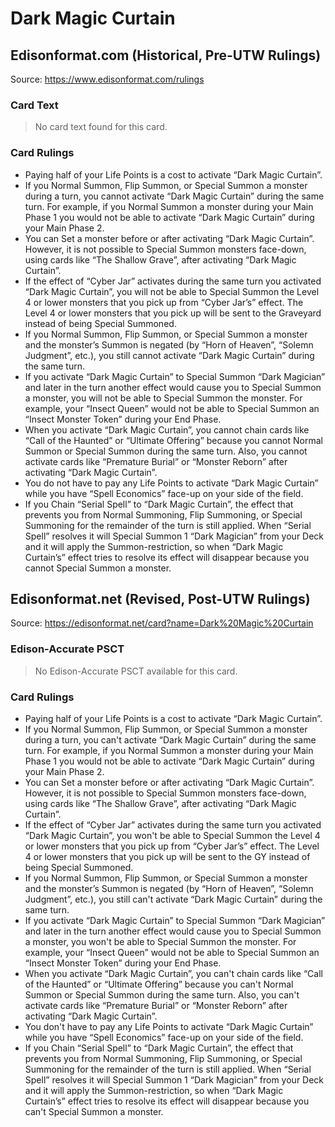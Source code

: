 # Dark Magic Curtain

## Edisonformat.com (Historical, Pre-UTW Rulings)

Source: https://www.edisonformat.com/rulings

### Card Text

> No card text found for this card.

### Card Rulings

*   Paying half of your Life Points is a cost to activate “Dark Magic Curtain”.
*   If you Normal Summon, Flip Summon, or Special Summon a monster during a turn, you cannot activate “Dark Magic Curtain” during the same turn. For example, if you Normal Summon a monster during your Main Phase 1 you would not be able to activate “Dark Magic Curtain” during your Main Phase 2.
*   You can Set a monster before or after activating “Dark Magic Curtain”. However, it is not possible to Special Summon monsters face-down, using cards like “The Shallow Grave”, after activating “Dark Magic Curtain”.
*   If the effect of “Cyber Jar” activates during the same turn you activated “Dark Magic Curtain”, you will not be able to Special Summon the Level 4 or lower monsters that you pick up from “Cyber Jar’s” effect. The Level 4 or lower monsters that you pick up will be sent to the Graveyard instead of being Special Summoned.
*   If you Normal Summon, Flip Summon, or Special Summon a monster and the monster’s Summon is negated (by “Horn of Heaven”, “Solemn Judgment”, etc.), you still cannot activate “Dark Magic Curtain” during the same turn.
*   If you activate “Dark Magic Curtain” to Special Summon “Dark Magician” and later in the turn another effect would cause you to Special Summon a monster, you will not be able to Special Summon the monster. For example, your “Insect Queen” would not be able to Special Summon an “Insect Monster Token” during your End Phase.
*   When you activate “Dark Magic Curtain”, you cannot chain cards like “Call of the Haunted” or “Ultimate Offering” because you cannot Normal Summon or Special Summon during the same turn. Also, you cannot activate cards like “Premature Burial” or “Monster Reborn” after activating “Dark Magic Curtain”.
*   You do not have to pay any Life Points to activate “Dark Magic Curtain” while you have “Spell Economics” face-up on your side of the field.
*   If you Chain “Serial Spell” to “Dark Magic Curtain”, the effect that prevents you from Normal Summoning, Flip Summoning, or Special Summoning for the remainder of the turn is still applied. When “Serial Spell” resolves it will Special Summon 1 “Dark Magician” from your Deck and it will apply the Summon-restriction, so when “Dark Magic Curtain’s” effect tries to resolve its effect will disappear because you cannot Special Summon a monster.

## Edisonformat.net (Revised, Post-UTW Rulings)

Source: https://edisonformat.net/card?name=Dark%20Magic%20Curtain

### Edison-Accurate PSCT

> No Edison-Accurate PSCT available for this card.

### Card Rulings

*   Paying half of your Life Points is a cost to activate “Dark Magic Curtain”.
*   If you Normal Summon, Flip Summon, or Special Summon a monster during a turn, you can't activate “Dark Magic Curtain” during the same turn. For example, if you Normal Summon a monster during your Main Phase 1 you would not be able to activate “Dark Magic Curtain” during your Main Phase 2.
*   You can Set a monster before or after activating “Dark Magic Curtain”. However, it is not possible to Special Summon monsters face-down, using cards like “The Shallow Grave”, after activating “Dark Magic Curtain”.
*   If the effect of “Cyber Jar” activates during the same turn you activated “Dark Magic Curtain”, you won't be able to Special Summon the Level 4 or lower monsters that you pick up from “Cyber Jar’s” effect. The Level 4 or lower monsters that you pick up will be sent to the GY instead of being Special Summoned.
*   If you Normal Summon, Flip Summon, or Special Summon a monster and the monster’s Summon is negated (by “Horn of Heaven”, “Solemn Judgment”, etc.), you still can't activate “Dark Magic Curtain” during the same turn.
*   If you activate “Dark Magic Curtain” to Special Summon “Dark Magician” and later in the turn another effect would cause you to Special Summon a monster, you won't be able to Special Summon the monster. For example, your “Insect Queen” would not be able to Special Summon an “Insect Monster Token” during your End Phase.
*   When you activate “Dark Magic Curtain”, you can't chain cards like “Call of the Haunted” or “Ultimate Offering” because you can't Normal Summon or Special Summon during the same turn. Also, you can't activate cards like “Premature Burial” or “Monster Reborn” after activating “Dark Magic Curtain”.
*   You don't have to pay any Life Points to activate “Dark Magic Curtain” while you have “Spell Economics” face-up on your side of the field.
*   If you Chain “Serial Spell” to “Dark Magic Curtain”, the effect that prevents you from Normal Summoning, Flip Summoning, or Special Summoning for the remainder of the turn is still applied. When “Serial Spell” resolves it will Special Summon 1 “Dark Magician” from your Deck and it will apply the Summon-restriction, so when “Dark Magic Curtain’s” effect tries to resolve its effect will disappear because you can't Special Summon a monster.
            